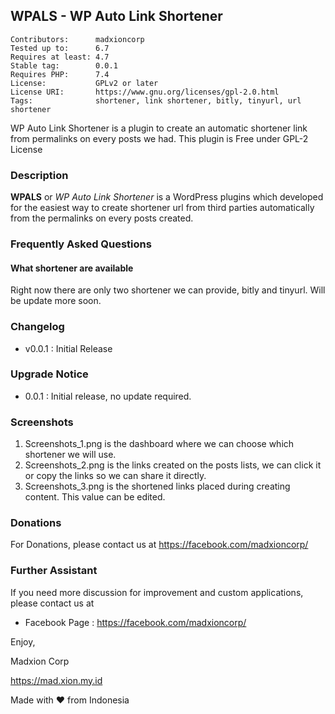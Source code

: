 ## WPALS - WP Auto Link Shortener

```
Contributors:      madxioncorp
Tested up to:      6.7
Requires at least: 4.7
Stable tag:        0.0.1
Requires PHP:      7.4
License:           GPLv2 or later
License URI:       https://www.gnu.org/licenses/gpl-2.0.html
Tags:              shortener, link shortener, bitly, tinyurl, url shortener
```

WP Auto Link Shortener is a plugin to create an automatic shortener link from permalinks on every posts we had. This plugin is Free under GPL-2 License

### Description

**WPALS** or _WP Auto Link Shortener_ is a WordPress plugins which developed for the easiest way to create shortener url from third parties automatically from the permalinks on every posts created. 


### Frequently Asked Questions
#### What shortener are available
Right now there are only two shortener we can provide, bitly and tinyurl. Will be update more soon. 

### Changelog
- v0.0.1 : Initial Release

### Upgrade Notice
- 0.0.1 : Initial release, no update required.


### Screenshots 
1. Screenshots_1.png is the dashboard where we can choose which shortener we will use. 
2. Screenshots_2.png is the links created on the posts lists, we can click it or copy the links so we can share it directly. 
3. Screenshots_3.png is the shortened links placed during creating content. This value can be edited. 


### Donations

For Donations, please contact us at https://facebook.com/madxioncorp/


### Further Assistant

If you need more discussion for improvement and custom applications, please contact us at 
- Facebook Page : https://facebook.com/madxioncorp/


Enjoy,

Madxion Corp

https://mad.xion.my.id


Made with ♥️ from Indonesia
